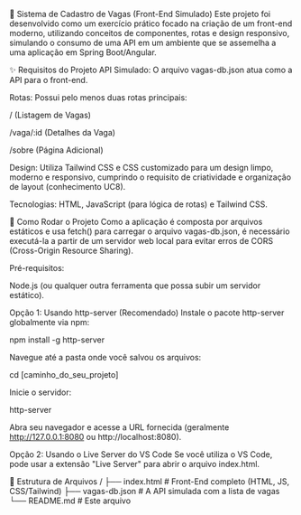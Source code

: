 💼 Sistema de Cadastro de Vagas (Front-End Simulado)
Este projeto foi desenvolvido como um exercício prático focado na criação de um front-end moderno, utilizando conceitos de componentes, rotas e design responsivo, simulando o consumo de uma API em um ambiente que se assemelha a uma aplicação em Spring Boot/Angular.

✨ Requisitos do Projeto
API Simulado: O arquivo vagas-db.json atua como a API para o front-end.

Rotas: Possui pelo menos duas rotas principais:

/ (Listagem de Vagas)

/vaga/:id (Detalhes da Vaga)

/sobre (Página Adicional)

Design: Utiliza Tailwind CSS e CSS customizado para um design limpo, moderno e responsivo, cumprindo o requisito de criatividade e organização de layout (conhecimento UC8).

Tecnologias: HTML, JavaScript (para lógica de rotas) e Tailwind CSS.

🚀 Como Rodar o Projeto
Como a aplicação é composta por arquivos estáticos e usa fetch() para carregar o arquivo vagas-db.json, é necessário executá-la a partir de um servidor web local para evitar erros de CORS (Cross-Origin Resource Sharing).

Pré-requisitos:

Node.js (ou qualquer outra ferramenta que possa subir um servidor estático).

Opção 1: Usando http-server (Recomendado)
Instale o pacote http-server globalmente via npm:

npm install -g http-server

Navegue até a pasta onde você salvou os arquivos:

cd [caminho_do_seu_projeto]

Inicie o servidor:

http-server

Abra seu navegador e acesse a URL fornecida (geralmente http://127.0.0.1:8080 ou http://localhost:8080).

Opção 2: Usando o Live Server do VS Code
Se você utiliza o VS Code, pode usar a extensão "Live Server" para abrir o arquivo index.html.

📂 Estrutura de Arquivos
/
├── index.html        # Front-End completo (HTML, JS, CSS/Tailwind)
├── vagas-db.json     # A API simulada com a lista de vagas
└── README.md         # Este arquivo
